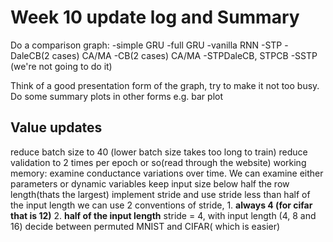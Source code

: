 # Week 10 update log and Summary

Do a comparison graph:
-simple GRU
-full GRU
-vanilla RNN
-STP
-DaleCB(2 cases) CA/MA
-CB(2 cases) CA/MA
-STPDaleCB, STPCB
-SSTP (we're not going to do it)

Think of a good presentation form of the graph, try to make it not too busy. Do some summary plots in other forms e.g. bar plot

## Value updates
reduce batch size to 40 (lower batch size takes too long to train)
reduce validation to 2 times per epoch or so(read through the website)
working memory: examine conductance variations over time. We can examine either parameters or dynamic variables
keep input size below half the row length(thats the largest)
implement stride and use stride less than half of the input length
we can use 2 conventions of stride, 1. **always 4 (for cifar that is 12)** 2. **half of the input length**
stride = 4, with input length (4, 8 and 16)
decide between permuted MNIST and CIFAR( which is easier)
